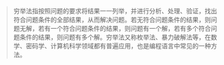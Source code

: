 > 穷举法指按照问题的要求将结果一一列举，并进行分析、处理、验证，找出符合问题条件的全部结果，从而解决问题。若无符合问题条件的结果，则问题无解，若有一个符合问题条件的结果，则问题有一个解，若有多个符合问题条件的结果，则问题有多个解。穷举法又称枚举法、暴力破解法等，在数学、密码学、计算机科学领域都有普遍应用，也是编程语言中常见的一种方法。